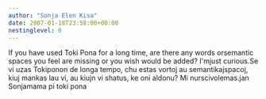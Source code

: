 ```yaml
---
author: "Sonja Elen Kisa"
date: 2007-01-18T23:58:00+00:00
nestinglevel: 0
---
```

If you have used Toki Pona for a long time, are there any words orsemantic spaces you feel are missing or you wish would be added? I'mjust curious.Se vi uzas Tokiponon de longa tempo, chu estas vortoj au semantikajspacoj, kiuj mankas lau vi, au kiujn vi shatus, ke oni aldonu? Mi nurscivolemas.jan Sonjamama pi toki pona
